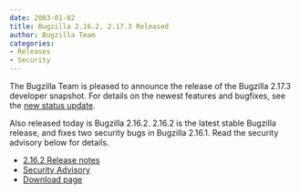 ```yaml
---
date: 2003-01-02
title: Bugzilla 2.16.2, 2.17.3 Released
author: Bugzilla Team
categories:
- Releases
- Security
---
```


The Bugzilla Team is pleased to announce the release of the Bugzilla 2.17.3 developer snapshot. For details on the newest features and bugfixes, see the [new status update](/blog/2003/01/02/status-update).

Also released today is Bugzilla 2.16.2\. 2.16.2 is the latest stable Bugzilla release, and fixes two security bugs in Bugzilla 2.16.1\. Read the security advisory below for details.

*   [2.16.2 Release notes](/releases/2.16.2/)
*   [Security Advisory](/security/2.16.1/)
*   [Download page](/download.html)  


